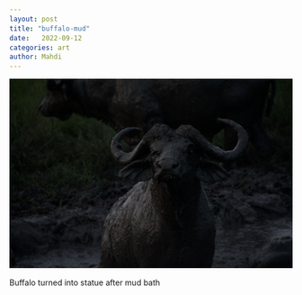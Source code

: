 ```yaml
---
layout: post
title: "buffalo-mud"
date:   2022-09-12
categories: art
author: Mahdi
---
```


![buffalo-mud](/img/arts/uganda/buffalo-mud.jpg)

<span class='image-details'>
Buffalo turned into statue after mud bath
</span>
